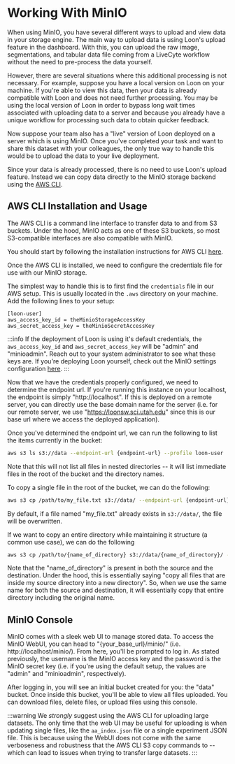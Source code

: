 # Working With MinIO

When using MinIO, you have several different ways to upload and view data in your storage engine. The main way to upload data is using Loon's upload feature in the dashboard. With this, you can upload the raw image, segmentations, and tabular data file coming from a LiveCyte workflow without the need to pre-process the data yourself.

However, there are several situations where this additional processing is not necessary. For example, suppose you have a local version on Loon on your machine. If you're able to view this data, then your data is already compatible with Loon and does not need further processing. You may be using the local version of Loon in order to bypass long wait times associated with uploading data to a server and because you already have a unique workflow for processing such data to obtain quicker feedback.

Now suppose your team also has a "live" version of Loon deployed on a server which is using MinIO. Once you've completed your task and want to share this dataset with your colleagues, the only true way to handle this would be to upload the data to your live deployment. 

Since your data is already processed, there is no need to use Loon's upload feature. Instead we can copy data directly to the MinIO storage backend using the [AWS CLI](https://aws.amazon.com/cli/).


## AWS CLI Installation and Usage

The AWS CLI is a command line interface to transfer data to and from S3 buckets. Under the hood, MinIO acts as one of these S3 buckets, so most S3-compatible interfaces are also compatible with MinIO.

You should start by following the installation instructions for AWS CLI [here](https://docs.aws.amazon.com/cli/latest/userguide/cli-chap-getting-started.html).

Once the AWS CLI is installed, we need to configure the credentials file for use with our MinIO storage.

The simplest way to handle this is to first find the `credentials` file in our AWS setup. This is usually located in the `.aws` directory on your machine. Add the following lines to your setup:

```
[loon-user]
aws_access_key_id = theMinioStorageAccessKey
aws_secret_access_key = theMinioSecretAccessKey
```

:::info
If the deployment of Loon is using it's default credentials, the `aws_access_key_id` and `aws_secret_access_key` will be "admin" and "minioadmin". Reach out to your system administrator to see what these keys are. If you're deploying Loon yourself, check out the MinIO settings configuration [here](../loon-for-developers/building-loon.md#minio-settings).
:::


Now that we have the credentials properly configured, we need to determine the endpoint url. If you're running this instance on your localhost, the endpoint is simply "http://localhost". If this is deployed on a remote server, you can directly use the base domain name for the server (i.e. for our remote server, we use "https://loonsw.sci.utah.edu" since this is our base url where we access the deployed application).

Once you've determined the endpoint url, we can run the following to list the items currently in the bucket:

```bash
aws s3 ls s3://data --endpoint-url {endpoint-url} --profile loon-user
```

Note that this will not list all files in nested directories -- it will list immediate files in the root of the bucket and the directory names.

To copy a single file in the root of the bucket, we can do the following:

```bash
aws s3 cp /path/to/my_file.txt s3://data/ --endpoint-url {endpoint-url} --profile loon-user
```

By default, if a file named "my_file.txt" already exists in `s3://data/`, the file will be overwritten.

If we want to copy an entire directory while maintaining it structure (a common use case), we can do the following

```bash
aws s3 cp /path/to/{name_of_directory} s3://data/{name_of_directory}/ --recursive  --endpoint-url {endpoint-url} --profile loon-user
```
Note that the "name_of_directory" is present in both the source and the destination. Under the hood, this is essentially saying "copy all files that are inside my source directory into a new directory". So, when we use the same name for both the source and destination, it will essentially copy that entire directory including the original name.



## MinIO Console

MinIO comes with a sleek web UI to manage stored data. To access the MinIO WebUI, you can head to "{your_base_url}/minio/" (i.e. http://localhost/minio/). From here, you'll be prompted to log in. As stated previously, the username is the MinIO access key and the password is the MinIO secret key (i.e. if you're using the default setup, the values are "admin" and "minioadmin", respectively).

After logging in, you will see an initial bucket created for you: the "data" bucket. Once inside this bucket, you'll be able to view all files uploaded. You can download files, delete files, or upload files using this console.

:::warning
We _strongly_ suggest using the AWS CLI for uploading large datasets. The only time that the web UI may be useful for uploading is when updating single files, like the `aa_index.json` file or a single experiment JSON file. This is because using the WebUI does not come with the same verboseness and robustness that the AWS CLI S3 copy commands to -- which can lead to issues when trying to transfer large datasets.
:::